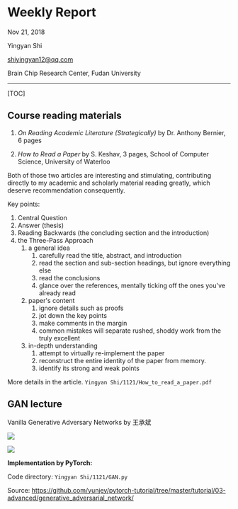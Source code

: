 # Weekly Report

Nov 21, 2018

Yingyan Shi

shiyingyan12@qq.com

Brain Chip Research Center, Fudan University

-----

[TOC]

## Course reading materials

1. *On Reading Academic Literature (Strategically)* by Dr. Anthony Bernier, 6 pages

2. *How to Read a Paper* by S. Keshav, 3 pages, School of Computer Science, University of Waterloo

Both of those two articles are interesting and stimulating, contributing directly to my academic and scholarly material reading greatly, which deserve recommendation consequently.

Key points:

1. Central Question
2. Answer (thesis)
3. Reading Backwards (the concluding section and the introduction)
4. the Three-Pass Approach
   1. a general idea
      1. carefully read the title, abstract, and introduction
      2. read the section and sub-section headings, but ignore everything else
      3. read the conclusions
      4. glance over the references, mentally ticking off the ones you've already read
   2. paper's content
      1. ignore details such as proofs
      2. jot down the key points
      3. make comments in the margin
      4. common mistakes will separate rushed, shoddy work from the truly excellent
   3. in-depth understanding
      1. attempt to virtually re-implement the paper
      2. reconstruct the entire identity of the paper from memory.
      3. identify its strong and weak points

More details in the article.   `Yingyan Shi/1121/How_to_read_a_paper.pdf`

## GAN lecture

Vanilla Generative Adversary Networks by 王承斌

![](images/1.jpg)

![](images/2.jpg)

**Implementation by PyTorch:**

Code directory:  `Yingyan Shi/1121/GAN.py`

Source:   https://github.com/yunjey/pytorch-tutorial/tree/master/tutorial/03-advanced/generative_adversarial_network/ 